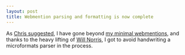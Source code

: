 ```yaml
---
layout: post
title: Webmention parsing and formatting is now complete
---
```


As [Chris suggested](http://stream.boffosocko.com/2018/i-suspect-that-next-with-a-tad-bit-of-parsing), I have gone beyond
[my minimal webmentions](https://bitworking.org/news/2018/01/going-beyond-minimal-webmentions), and thanks to the heavy lifting of
[Will Norris](https://willnorris.com/go/microformats), I got to avoid handwriting a microformats parser in the process.

